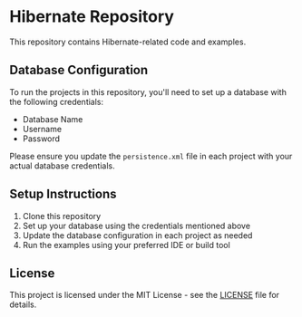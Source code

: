 # Hibernate Repository

This repository contains Hibernate-related code and examples.

## Database Configuration

To run the projects in this repository, you'll need to set up a database with the following credentials:

- Database Name
- Username
- Password

Please ensure you update the `persistence.xml` file in each project with your actual database credentials.

## Setup Instructions

1. Clone this repository
2. Set up your database using the credentials mentioned above
3. Update the database configuration in each project as needed
4. Run the examples using your preferred IDE or build tool
## License

This project is licensed under the MIT License - see the [LICENSE](LICENSE) file for details.